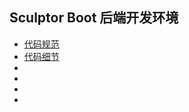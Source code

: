 

## Sculptor Boot 后端开发环境

- [代码规范](./code-style.md)
- [代码细节](./code-time.md)
- []()
- []()
- []()
- []()


